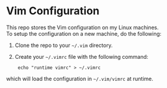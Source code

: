 # Vim Configuration

This repo stores the Vim configuration on my Linux machines.  
To setup the configuration on a new machine, do the following:

1. Clone the repo to your `~/.vim` directory.
2. Create your `~/.vimrc` file with the following command:  

        echo "runtime vimrc" > ~/.vimrc  
which will load the configuration in `~/.vim/vimrc` at runtime.
